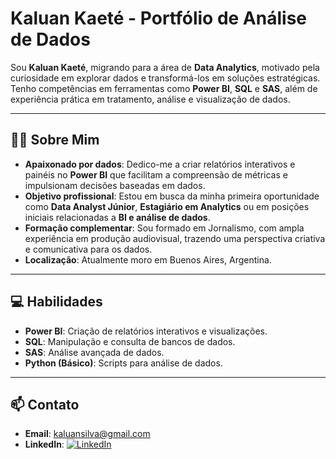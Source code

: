 # Kaluan Kaeté - Portfólio de Análise de Dados

Sou **Kaluan Kaeté**, migrando para a área de **Data Analytics**, motivado pela curiosidade em explorar dados e transformá-los em soluções estratégicas. Tenho competências em ferramentas como **Power BI**, **SQL** e **SAS**, além de experiência prática em tratamento, análise e visualização de dados.

---

## 🙋‍♂️ Sobre Mim

- **Apaixonado por dados**: Dedico-me a criar relatórios interativos e painéis no **Power BI** que facilitam a compreensão de métricas e impulsionam decisões baseadas em dados.
- **Objetivo profissional**: Estou em busca da minha primeira oportunidade como **Data Analyst Júnior**, **Estagiário em Analytics** ou em posições iniciais relacionadas a **BI e análise de dados**.
- **Formação complementar**: Sou formado em Jornalismo, com ampla experiência em produção audiovisual, trazendo uma perspectiva criativa e comunicativa para os dados.
- **Localização**: Atualmente moro em Buenos Aires, Argentina.

---

## 💻 Habilidades

- **Power BI**: Criação de relatórios interativos e visualizações.
- **SQL**: Manipulação e consulta de bancos de dados.
- **SAS**: Análise avançada de dados.
- **Python (Básico)**: Scripts para análise de dados.

---

## 📫 Contato

- **Email**: [kaluansilva@gmail.com](mailto:kaluansilva@gmail.com)
- **LinkedIn**: [![LinkedIn](https://img.shields.io/badge/-Kaluan%20Kaeté-blue?style=flat-square&logo=Linkedin&logoColor=white)](https://www.linkedin.com/in/kaluan-kaeté-b737251a5)
